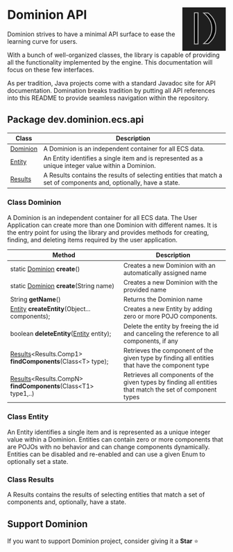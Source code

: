 # <img src="https://raw.githubusercontent.com/dominion-dev/dominion-dev.github.io/main/dominion-logo-square.png" align="right" width="100"> Dominion API

Dominion strives to have a minimal API surface to ease the learning curve for users.

With a bunch of well-organized classes, the library is capable of providing all the functionality implemented by the
engine. This documentation will focus on these few interfaces.

As per tradition, Java projects come with a standard Javadoc site for API documentation. Domination breaks tradition by
putting all API references into this README to provide seamless navigation within the repository.

## Package dev.dominion.ecs.api

| Class                       | Description                                                                                                        |
|-----------------------------|--------------------------------------------------------------------------------------------------------------------|
| [Dominion](#class-dominion) | A Dominion is an independent container for all ECS data.                                                           |
| [Entity](#class-entity)     | An Entity identifies a single item and is represented as a unique integer value within a Dominion.                 |
| [Results](#class-results)   | A Results contains the results of selecting entities that match a set of components and, optionally, have a state. |

### Class Dominion

A Dominion is an independent container for all ECS data. The User Application can create more than one Dominion with
different names. It is the entry point for using the library and provides methods for creating, finding, and deleting
items required by the user application.

| Method                                                                           | Description                                                                                               |
|----------------------------------------------------------------------------------|-----------------------------------------------------------------------------------------------------------|
| static [Dominion](#class-dominion) **create**()                                  | Creates a new Dominion with an automatically assigned name                                                |
| static [Dominion](#class-dominion) **create**(String name)                       | Creates a new Dominion with the provided name                                                             |
| String **getName**()                                                             | Returns the Dominion name                                                                                 |
| [Entity](#class-entity) **createEntity**(Object... components);                  | Creates a new Entity by adding zero or more POJO components.                                              |
| boolean **deleteEntity**([Entity](#class-entity) entity);                        | Delete the  entity by freeing the id and canceling the reference to all components, if any                |
| [Results](#class-results)<Results.Comp1> **findComponents**(Class\<T> type);     | Retrieves the component of the given type by finding all entities that have the component type            |
| [Results](#class-results)<Results.CompN> **findComponents**(Class\<T1> type1,..) | Retrieves all components of the given types by finding all entities that match the set of component types |

### Class Entity

An Entity identifies a single item and is represented as a unique integer value within a Dominion. Entities can contain
zero or more components that are POJOs with no behavior and can change components dynamically. Entities can be disabled
and re-enabled and can use a given Enum to optionally set a state.

### Class Results

A Results contains the results of selecting entities that match a set of components and, optionally, have a state.

## Support Dominion

If you want to support Dominion project, consider giving it a **Star** ⭐️
